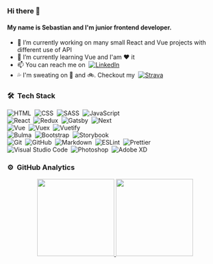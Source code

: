 ### Hi there 👋

#### My name is Sebastian and I'm junior frontend developer.

- 🔭 I’m currently working on many small React and Vue projects with different use of API
- 🌱 I’m currently learning Vue and I'am :heart: it
- 📫 You can reach me on  &nbsp;<a href="https://www.linkedin.com/in/sebastianbieluczyk/" target="_blank">![LinkedIn](https://img.shields.io/badge/-LinkedIn-0077B5?style=flat&logo=linkedin&logoColor=fff)</a>
- 💦 I'm sweating on 🏃 and 🚲. Checkout my &nbsp;<a href="https://www.strava.com/athletes/21353226" target="_blank">![Strava](https://img.shields.io/badge/-Strava-FC4C02?style=flat&logo=strava&logoColor=fff)</a>

### 🛠 &nbsp;Tech Stack

![HTML](https://img.shields.io/badge/-HTML-333333?style=flat&logo=HTML5)&nbsp;
![CSS](https://img.shields.io/badge/-CSS-333333?style=flat&logo=CSS3&logoColor=1572B6)&nbsp;
![SASS](https://img.shields.io/badge/-SASS-CC6699?style=flat&logo=CSS3)&nbsp;
![JavaScript](https://img.shields.io/badge/-JavaScript-333333?style=flat&logo=javascript)\
![React](https://img.shields.io/badge/-React-333333?style=flat&logo=react)&nbsp;
![Redux](https://img.shields.io/badge/-Redux-764ABC?style=flat&logo=redux)&nbsp;
![Gatsby](https://img.shields.io/badge/-Gatsby-663399?style=flat&logo=gatsby)&nbsp;
![Next](https://img.shields.io/badge/-Next-000?style=flat&logo=next.js)\
![Vue](https://img.shields.io/badge/-Vue.js-333333?style=flat&logo=vue.js)&nbsp;
![Vuex](https://img.shields.io/badge/-Vuex-333333?style=flat&logo=vue.js)&nbsp;
![Vuetify](https://img.shields.io/badge/-Vuetify-1867C0?style=flat&logo=vuetify)\
![Bulma](https://img.shields.io/badge/-Bulma-00D1B2?style=flat&logo=bulma&logoColor=fff)&nbsp;
![Bootstrap](https://img.shields.io/badge/-Bootstrap-563D7C?style=flat&logo=bootstrap&logoColor=fff)&nbsp;
![Storybook](https://img.shields.io/badge/-Storybook-FF4785?style=flat&logo=storybook&logoColor=fff)\
![Git](https://img.shields.io/badge/-Git-333333?style=flat&logo=git)&nbsp;
![GitHub](https://img.shields.io/badge/-GitHub-333333?style=flat&logo=github)&nbsp;
![Markdown](https://img.shields.io/badge/-Markdown-333333?style=flat&logo=markdown)&nbsp;
![ESLint](https://img.shields.io/badge/-ESLint-4B32C3?style=flat&logo=eslint)&nbsp;
![Prettier](https://img.shields.io/badge/-Prettier-F7B93E?style=flat&logo=prettier&logoColor=fff)\
![Visual Studio Code](https://img.shields.io/badge/-Visual%20Studio%20Code-333333?style=flat&logo=visual-studio-code&logoColor=007ACC)&nbsp;
![Photoshop](https://img.shields.io/badge/-Photoshop-333333?style=flat&logo=adobe-photoshop)&nbsp;
![Adobe XD](https://img.shields.io/badge/-Adobe%20XD-FF26BE?style=flat&logo=adobe-xd&logoColor=fff)&nbsp;


<!--
**primocodetoday/primocodetoday** is a ✨ _special_ ✨ repository because its `README.md` (this file) appears on your GitHub profile.

- 🔭 I’m currently working on
🌱 I’m currently learning Vue ecosystem
- 👯 I’m looking to collaborate on ...
- 🤔 I’m looking for help with ...
- 💬 Ask me about ...
- 📫 How to reach me: ...
- 😄 Pronouns: ...
- ⚡ Fun fact: ...
-->

### ⚙️ &nbsp;GitHub Analytics
<p align="center">
<a href="https://github.com/primocodetoday">
  <img height="180em" src="https://github-readme-stats-eight-theta.vercel.app/api?username=primocodetoday&show_icons=true&theme=vue&include_all_commits=true&count_private=true" />
  <img height="180em" src="https://github-readme-stats-eight-theta.vercel.app/api/top-langs/?username=primocodetoday&layout=compact&exclude_lang=java+r&theme=vue" />
</a>
</p>
